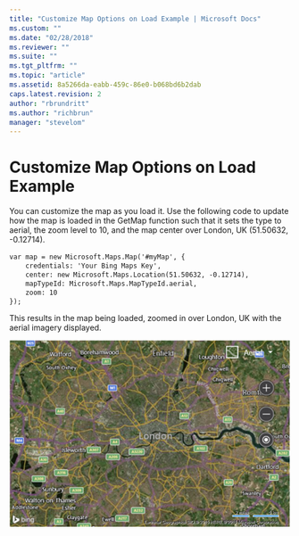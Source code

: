 ```yaml
---
title: "Customize Map Options on Load Example | Microsoft Docs"
ms.custom: ""
ms.date: "02/28/2018"
ms.reviewer: ""
ms.suite: ""
ms.tgt_pltfrm: ""
ms.topic: "article"
ms.assetid: 8a5266da-eabb-459c-86e0-b068bd6b2dab
caps.latest.revision: 2
author: "rbrundritt"
ms.author: "richbrun"
manager: "stevelom"
---
```

# Customize Map Options on Load Example
You can customize the map as you load it. Use the following code to update how the map is loaded in the GetMap function such that it sets the type to aerial, the zoom level to 10, and the map center over London, UK (51.50632, -0.12714).

```
var map = new Microsoft.Maps.Map('#myMap', {
    credentials: 'Your Bing Maps Key',
    center: new Microsoft.Maps.Location(51.50632, -0.12714),
    mapTypeId: Microsoft.Maps.MapTypeId.aerial,
    zoom: 10
});
```

This results in the map being loaded, zoomed in over London, UK with the aerial imagery displayed.

![London Aerial Sample Image](../v8-web-control/media/bmv8-customizemapoptionsonload-londonaerial.png)

